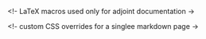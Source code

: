 <!----------------------------------------------------->
<!- LaTeX macros used only for adjoint documentation  ->
<!----------------------------------------------------->
$$
   \newcommand{\vb}{\mathbf}
   \newcommand{\wt}{\widetilde}
   \newcommand{\mc}{\mathcal}
   \newcommand{\bmc}[1]{\boldsymbol{\mathcal{#1}}}
   \newcommand{\sup}[1]{^{\text{#1}}}
   \newcommand{\pard}[2]{\frac{\partial #1}{\partial #2}}
   \newcommand{\VMV}[3]{ \Big\langle #1 \Big| #2 \Big| #3 \Big\rangle}
$$

<!----------------------------------------------------->
<!- custom CSS overrides for a singlee markdown page  ->
<!----------------------------------------------------->
<style type='text/css'>
  code,.rst-content { border:0;
                      font-size: 90%;
                    }

.highlight { background-color: #fdf6e3; color: #586e75 }
.highlight .c { color: #93a1a1 } /* Comment */
.highlight .err { color: #586e75 } /* Error */
.highlight .g { color: #586e75 } /* Generic */
.highlight .k { color: #859900 } /* Keyword */
.highlight .l { color: #586e75 } /* Literal */
.highlight .n { color: #586e75 } /* Name */
.highlight .o { color: #859900 } /* Operator */
.highlight .x { color: #cb4b16 } /* Other */
.highlight .p { color: #586e75 } /* Punctuation */
.highlight .cm { color: #93a1a1 } /* Comment.Multiline */
.highlight .cp { color: #859900 } /* Comment.Preproc */
.highlight .c1 { color: #93a1a1 } /* Comment.Single */
.highlight .cs { color: #859900 } /* Comment.Special */
.highlight .gd { color: #2aa198 } /* Generic.Deleted */
.highlight .ge { color: #586e75; font-style: italic } /* Generic.Emph */
.highlight .gr { color: #dc322f } /* Generic.Error */
.highlight .gh { color: #cb4b16 } /* Generic.Heading */
.highlight .gi { color: #859900 } /* Generic.Inserted */
.highlight .go { color: #586e75 } /* Generic.Output */
.highlight .gp { color: #586e75 } /* Generic.Prompt */
.highlight .gs { color: #586e75; font-weight: bold } /* Generic.Strong */
.highlight .gu { color: #cb4b16 } /* Generic.Subheading */
.highlight .gt { color: #586e75 } /* Generic.Traceback */
.highlight .kc { color: #cb4b16 } /* Keyword.Constant */
.highlight .kd { color: #268bd2 } /* Keyword.Declaration */
.highlight .kn { color: #859900 } /* Keyword.Namespace */
.highlight .kp { color: #859900 } /* Keyword.Pseudo */
.highlight .kr { color: #268bd2 } /* Keyword.Reserved */
.highlight .kt { color: #dc322f } /* Keyword.Type */
.highlight .ld { color: #586e75 } /* Literal.Date */
.highlight .m { color: #2aa198 } /* Literal.Number */
.highlight .s { color: #2aa198 } /* Literal.String */
.highlight .na { color: #586e75 } /* Name.Attribute */
.highlight .nb { color: #B58900 } /* Name.Builtin */
.highlight .nc { color: #268bd2 } /* Name.Class */
.highlight .no { color: #cb4b16 } /* Name.Constant */
.highlight .nd { color: #268bd2 } /* Name.Decorator */
.highlight .ni { color: #cb4b16 } /* Name.Entity */
.highlight .ne { color: #cb4b16 } /* Name.Exception */
.highlight .nf { color: #268bd2 } /* Name.Function */
.highlight .nl { color: #586e75 } /* Name.Label */
.highlight .nn { color: #586e75 } /* Name.Namespace */
.highlight .nx { color: #586e75 } /* Name.Other */
.highlight .py { color: #586e75 } /* Name.Property */
.highlight .nt { color: #268bd2 } /* Name.Tag */
.highlight .nv { color: #268bd2 } /* Name.Variable */
.highlight .ow { color: #859900 } /* Operator.Word */
.highlight .w { color: #586e75 } /* Text.Whitespace */
.highlight .mf { color: #2aa198 } /* Literal.Number.Float */
.highlight .mh { color: #2aa198 } /* Literal.Number.Hex */
.highlight .mi { color: #2aa198 } /* Literal.Number.Integer */
.highlight .mo { color: #2aa198 } /* Literal.Number.Oct */
.highlight .sb { color: #93a1a1 } /* Literal.String.Backtick */
.highlight .sc { color: #2aa198 } /* Literal.String.Char */
.highlight .sd { color: #586e75 } /* Literal.String.Doc */
.highlight .s2 { color: #2aa198 } /* Literal.String.Double */
.highlight .se { color: #cb4b16 } /* Literal.String.Escape */
.highlight .sh { color: #586e75 } /* Literal.String.Heredoc */
.highlight .si { color: #2aa198 } /* Literal.String.Interpol */
.highlight .sx { color: #2aa198 } /* Literal.String.Other */
.highlight .sr { color: #dc322f } /* Literal.String.Regex */
.highlight .s1 { color: #2aa198 } /* Literal.String.Single */
.highlight .ss { color: #2aa198 } /* Literal.String.Symbol */
.highlight .bp { color: #268bd2 } /* Name.Builtin.Pseudo */
.highlight .vc { color: #268bd2 } /* Name.Variable.Class */
.highlight .vg { color: #268bd2 } /* Name.Variable.Global */
.highlight .vi { color: #268bd2 } /* Name.Variable.Instance */
.highlight .il { color: #2aa198 } /* Literal.Number.Integer.Long */

.tomorrow-comment, pre .comment, pre .title {
  color: #8e908c;
}

.tomorrow-red, pre .variable, pre .attribute, pre .tag, pre .regexp, pre .ruby .constant, pre .xml .tag .title, pre .xml .pi, pre .xml .doctype, pre .html .doctype, pre .css .id, pre .css .class, pre .css .pseudo {
  color: #c82829;
}

.tomorrow-orange, pre .number, pre .preprocessor, pre .built_in, pre .literal, pre .params, pre .constant {
  color: #f5871f;
}

.tomorrow-yellow, pre .class, pre .ruby .class .title, pre .css .rules .attribute {
  color: #eab700;
}

.tomorrow-green, pre .string, pre .value, pre .inheritance, pre .header, pre .ruby .symbol, pre .xml .cdata {
  color: #718c00;
}

.tomorrow-aqua, pre .css .hexcolor {
  color: #3e999f;
}

.tomorrow-blue, pre .function, pre .python .decorator, pre .python .title, pre .ruby .function .title, pre .ruby .title .keyword, pre .perl .sub, pre .javascript .title, pre .coffeescript .title {
  color: #4271ae;
}

.tomorrow-purple, pre .keyword, pre .javascript .function {
  color: #8959a8;
}

pre code {
  display: block;
  background: white;
  color: #4d4d4c;
  font-family: Menlo, Monaco, Consolas, monospace;
  line-height: 1.5;
  border: 1px solid #ccc;
  padding: 10px;
}


</style>
